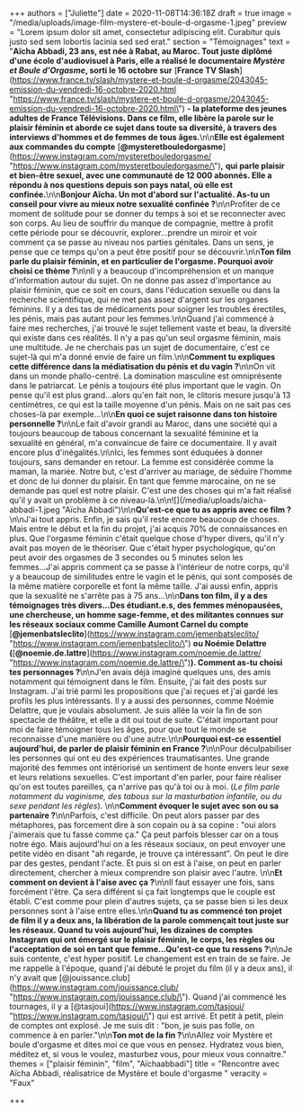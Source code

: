 +++
authors = ["Juliette"]
date = 2020-11-08T14:36:18Z
draft = true
image = "/media/uploads/image-film-mystere-et-boule-d-orgasme-1.jpeg"
preview = "Lorem ipsum dolor sit amet, consectetur adipiscing elit. Curabitur quis justo sed sem lobortis lacinia sed sed erat."
section = "Témoignages"
text = "**Aïcha Abbadi, 23 ans, est née à Rabat, au Maroc. Tout juste diplômé d'une école d'audiovisuel à Paris, elle a réalisé le documentaire _Mystère et Boule d'Orgasme_, sorti le 16 octobre sur** [**France TV Slash**](https://www.france.tv/slash/mystere-et-boule-d-orgasme/2043045-emission-du-vendredi-16-octobre-2020.html \"https://www.france.tv/slash/mystere-et-boule-d-orgasme/2043045-emission-du-vendredi-16-octobre-2020.html\") **- la plateforme des jeunes adultes de France Télévisions. Dans ce film, elle libère la parole sur le plaisir féminin et aborde ce sujet dans toute sa diversité, à travers des interviews d'hommes et de femmes de tous âges.**\n\n**Elle est également aux commandes du compte** [**@mysteretbouledorgasme**](https://www.instagram.com/mysteretbouledorgasme/ \"https://www.instagram.com/mysteretbouledorgasme/\")**,** **qui parle plaisir et bien-être sexuel, avec une communauté de 12 000 abonnés. Elle a répondu à nos questions depuis son pays natal, où elle est confinée.**\n\n**Bonjour Aïcha. Un mot d'abord sur l'actualité. As-tu un conseil pour vivre au mieux notre sexualité confinée ?**\n\nProfiter de ce moment de solitude pour se donner du temps à soi et se reconnecter avec son corps. Au lieu de souffrir du manque de compagnie, mettre à profit cette période pour se découvrir, explorer...prendre un miroir et voir comment ça se passe au niveau nos parties génitales. Dans un sens, je pense que ce temps qu'on a peut être positif pour se découvrir.\n\n**Ton film parle du plaisir féminin, et en particulier de l'orgasme. Pourquoi avoir choisi ce thème ?**\n\nIl y a beaucoup d'incompréhension et un manque d'information autour du sujet. On ne donne pas assez d'importance au plaisir féminin, que ce soit en cours, dans l'éducation sexuelle ou dans la recherche scientifique, qui ne met pas assez d'argent sur les organes féminins. Il y a des tas de médicaments pour soigner les troubles érectiles, les pénis, mais pas autant pour les femmes.\n\nQuand j'ai commencé à faire mes recherches, j'ai trouvé le sujet tellement vaste et beau, la diversité qui existe dans ces réalités. Il n'y a pas qu'un seul orgasme féminin, mais une multitude. Je ne cherchais pas un sujet de documentaire, c'est ce sujet-là qui m'a donné envie de faire un film.\n\n**Comment tu expliques cette différence dans la médiatisation du pénis et du vagin ?**\n\nOn vit dans un monde phallo-centré. La domination masculine est omniprésente dans le patriarcat. Le pénis a toujours été plus important que le vagin. On pense qu'il est plus grand...alors qu'en fait non, le clitoris mesure jusqu'à 13 centimètres, ce qui est la taille moyenne d'un pénis. Mais on ne sait pas ces choses-là par exemple...\n\n**En quoi ce sujet raisonne dans ton histoire personnelle ?**\n\nLe fait d'avoir grandi au Maroc, dans une société qui a toujours beaucoup de tabous concernant la sexualité féminine et la sexualité en général, m'a convaincue de faire ce documentaire. Il y avait encore plus d'inégalités.\n\nIci, les femmes sont éduquées à donner toujours, sans demander en retour. La femme est considérée comme la maman, la mariée. Notre but, c'est d'arriver au mariage, de séduire l'homme et donc de lui donner du plaisir. En tant que femme marocaine, on ne se demande pas quel est notre plaisir. C'est une des choses qui m'a fait réalisé qu'il y avait un problème à ce niveau-là.\n\n![](/media/uploads/aicha-abbadi-1.jpeg \"Aïcha Abbadi\")\n\n**Qu'est-ce que tu as appris avec ce film ?** \n\nJ'ai tout appris. Enfin, je sais qu'il reste encore beaucoup de choses. Mais entre le début et la fin du projet, j'ai acquis 70% de connaissances en plus. Que l'orgasme féminin c'était quelque chose d'hyper divers, qu'il n'y avait pas moyen de le théoriser. Que c'était hyper psychologique, qu'on peut avoir des orgasmes de 3 secondes ou 5 minutes selon les femmes...J'ai appris comment ça se passe à l'intérieur de notre corps, qu'il y a beaucoup de similitudes entre le vagin et le pénis, qui sont composés de la même matière corporelle et font la même taille. J'ai aussi enfin, appris que la sexualité ne s'arrête pas à 75 ans...\n\n**Dans ton film, il y a des témoignages très divers...Des étudiant.e.s, des femmes ménopausées, une chercheuse, un homme sage-femme, et des militantes connues sur les réseaux sociaux comme Camille Aumont Carnel du compte** [**@jemenbatsleclito**](https://www.instagram.com/jemenbatsleclito/ \"https://www.instagram.com/jemenbatsleclito/\") **ou Noémie Delattre (**[**@noemie.de.lattre**](https://www.instagram.com/noemie.de.lattre/ \"https://www.instagram.com/noemie.de.lattre/\")**). Comment as-tu choisi tes personnages ?**\n\nJ'en avais déjà imaginé quelques uns, des amis notamment qui témoignent dans le film. Ensuite, j'ai fait des posts sur Instagram. J'ai trié parmi les propositions que j'ai reçues et j'ai gardé les profils les plus intéressants. Il y a aussi des personnes, comme Noémie Delattre, que je voulais absolument. Je suis allée la voir la fin de son spectacle de théâtre, et elle a dit oui tout de suite. C'était important pour moi de faire témoigner tous les âges, pour que tout le monde se reconnaisse d'une manière ou d'une autre.\n\n**Pourquoi est-ce essentiel aujourd'hui, de parler de plaisir féminin en France ?**\n\nPour déculpabiliser les personnes qui ont eu des expériences traumatisantes. Une grande majorité des femmes ont intériorisé un sentiment de honte envers leur sexe et leurs relations sexuelles. C'est important d'en parler, pour faire réaliser qu'on est toutes pareilles, ça n'arrive pas qu'à toi ou à moi. (_Le film parle notamment du vaginisme, des tabous sur la masturbation infantile, ou du sexe pendant les règles_). \n\n**Comment évoquer le sujet avec son ou sa partenaire ?**\n\nParfois, c'est difficile. On peut alors passer par des métaphores, pas forcement dire à son copain ou à sa copine : \"oui alors j'aimerais que tu fasse comme ça.\" Ça peut parfois blesser car on a tous notre égo. Mais aujourd'hui on a les réseaux sociaux, on peut envoyer une petite vidéo en disant \"ah regarde, je trouve ça intéressant\". On peut le dire par des gestes, pendant l'acte. Et puis si on est à l'aise, on peut en parler directement, chercher à mieux comprendre son plaisir avec l'autre. \n\n**Et comment on devient à l'aise avec ça ?**\n\nIl faut essayer une fois, sans forcément l'être. Ça sera différent si ça fait longtemps que le couple est établi. C'est comme pour plein d'autres sujets, ça se passe bien si les deux personnes sont à l'aise entre elles.\n\n**Quand tu as commencé ton projet de film il y a deux ans, la libération de la parole commençait tout juste sur les réseaux. Quand tu vois aujourd'hui, les dizaines de comptes Instagram qui ont émergé sur le plaisir féminin, le corps, les règles ou l'acceptation de soi en tant que femme...Qu'est-ce que tu ressens ?**\n\nJe suis contente, c'est hyper positif. Le changement est en train de se faire. Je me rappelle à l'époque, quand j'ai débuté le projet du film (il y a deux ans), il n'y avait que [@jouissance.club](https://www.instagram.com/jouissance.club/ \"https://www.instagram.com/jouissance.club/\"). Quand j'ai commencé les tournages, il y a [@tasjoui](https://www.instagram.com/tasjoui/ \"https://www.instagram.com/tasjoui/\") qui est arrivé. Et petit à petit, plein de comptes ont explosé. Je me suis dit : \"bon, je suis pas folle, on commence à en parler.\"\n\n**Ton mot de la fin ?**\n\nAllez voir Mystère et boule d'orgasme et dites moi ce que vous en pensez. Hydratez vous bien, méditez et, si vous le voulez, masturbez vous, pour mieux vous connaitre."
themes = ["plaisir féminin", "film", "Aïchaabbadi"]
title = "Rencontre avec Aïcha Abbadi, réalisatrice de Mystère et boule d'orgasme "
veracity = "Faux"

+++
